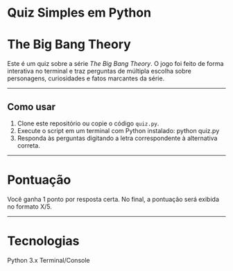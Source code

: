 # Quiz Simples em Python
# The Big Bang Theory

Este é um quiz sobre a série *The Big Bang Theory*. O jogo foi feito de forma interativa no terminal e traz perguntas de múltipla escolha sobre personagens, curiosidades e fatos marcantes da série.

---

## Como usar

1. Clone este repositório ou copie o código `quiz.py`.
2. Execute o script em um terminal com Python instalado: python quiz.py
3. Responda às perguntas digitando a letra correspondente à alternativa correta.

---

# Pontuação
Você ganha 1 ponto por resposta certa. No final, a pontuação será exibida no formato X/5.

---

# Tecnologias
Python 3.x
Terminal/Console
